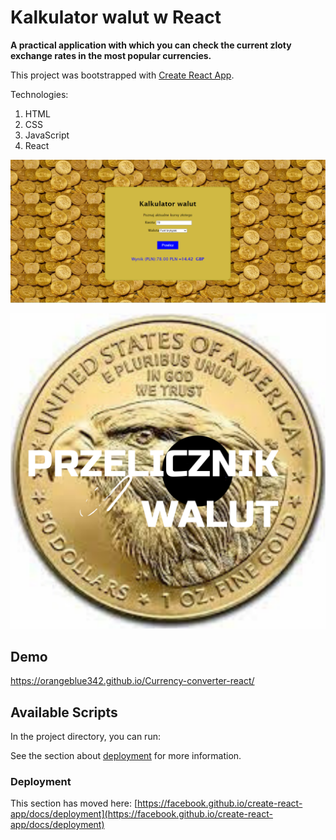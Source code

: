 # Kalkulator walut w React

**A practical application with which you can check the current zloty exchange rates in the most popular currencies.**

This project was bootstrapped with [Create React App](https://github.com/facebook/create-react-app).

Technologies:
1. HTML
2. CSS
3. JavaScript
4. React

![widok aplikacji](https://github.com/OrangeBlue342/Currency-converter-react/blob/main/src/App/images/Zrzut%20ekranu.png?raw=true)

![demo](https://github.com/OrangeBlue342/Currency-converter-react/blob/main/src/App/images/share2.png?raw=true)

## Demo

https://orangeblue342.github.io/Currency-converter-react/

## Available Scripts

In the project directory, you can run:

See the section about [deployment](https://facebook.github.io/create-react-app/docs/deployment) for more information.


### Deployment

This section has moved here: [https://facebook.github.io/create-react-app/docs/deployment](https://facebook.github.io/create-react-app/docs/deployment)

